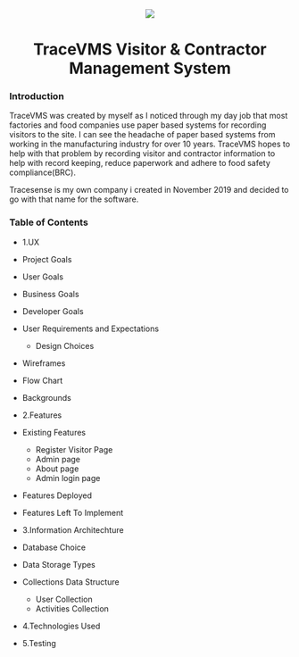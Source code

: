 <div align="center">
<img src="https://github.com/tdignan87/traceVMS/blob/master/static/img/TSLogo.jpg" target="_blank" rel=""/>
</div>
<div align="center">
<h1>TraceVMS Visitor & Contractor Management System</h1>
</div>

<h3>Introduction</h3>

TraceVMS was created by myself as I noticed through my day job that most factories and food companies use paper based systems for recording visitors to the site.
I can see the headache of paper based systems from working in the manufacturing industry for over 10 years. TraceVMS hopes to help with that problem by recording visitor and contractor information to help with record keeping, reduce paperwork and adhere to food safety compliance(BRC).

Tracesense is my own company i created in November 2019 and decided to go with that name for the software.

<h3>Table of Contents</h3>

* 1.UX
*   Project Goals
*   User Goals
*   Business Goals
*   Developer Goals
*   User Requirements and Expectations
    * Design Choices
* Wireframes
* Flow Chart
* Backgrounds

* 2.Features
*   Existing Features
    * Register Visitor Page
    * Admin page
    * About page
    * Admin login page
*   Features Deployed
*   Features Left To Implement

* 3.Information Architechture
* Database Choice
* Data Storage Types
* Collections Data Structure
    * User Collection
    * Activities Collection

* 4.Technologies Used


* 5.Testing


